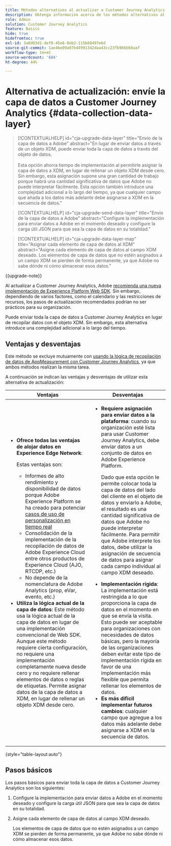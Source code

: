 ```yaml
---
title: Métodos alternativos al actualizar a Customer Journey Analytics
description: Obtenga información acerca de los métodos alternativos al actualizar a Customer Journey Analytics
role: Admin
solution: Customer Journey Analytics
feature: Basics
hide: true
hidefromtoc: true
exl-id: 3a0d03d1-def0-45e6-8eb2-115b88497e6d
source-git-commit: 1ae4be09a07bd4991342daa43cc23fb966b68aaf
workflow-type: tm+mt
source-wordcount: '684'
ht-degree: 44%

---
```


# Alternativa de actualización: envíe la capa de datos a Customer Journey Analytics {#data-collection-data-layer}

<!-- markdownlint-disable MD034 -->

>[!CONTEXTUALHELP]
>id="cja-upgrade-data-layer"
>title="Envío de la capa de datos a Adobe"
>abstract="En lugar de enviar datos a través de un objeto XDM, puede enviar toda la capa de datos a través del objeto de datos.<br><br>Esta opción ahorra tiempo de implementación al permitirle asignar la capa de datos a XDM, en lugar de rellenar un objeto XDM desde cero. Sin embargo, esta asignación supone una gran cantidad de trabajo porque habrá una cantidad significativa de datos que Adobe no puede interpretar fácilmente. Esta opción también introduce una complejidad adicional a lo largo del tiempo, ya que cualquier campo que añada a los datos más adelante debe asignarse a XDM en la secuencia de datos."

<!-- markdownlint-enable MD034 -->

<!-- markdownlint-disable MD034 -->

>[!CONTEXTUALHELP]
>id="cja-upgrade-send-data-layer"
>title="Envío de la capa de datos a Adobe"
>abstract="Configure la implementación para enviar datos a Adobe en el momento deseado y configure la carga útil JSON para que sea la capa de datos en su totalidad."

<!-- markdownlint-enable MD034 -->

<!-- markdownlint-disable MD034 -->

>[!CONTEXTUALHELP]
>id="cja-upgrade-data-layer-map"
>title="Asignar cada elemento de capa de datos al XDM"
>abstract="Asigne cada elemento de capa de datos al campo XDM deseado. Los elementos de capa de datos que no estén asignados a un campo XDM se pierden de forma permanente, ya que Adobe no sabe dónde ni cómo almacenar esos datos."

<!-- markdownlint-enable MD034 -->

{{upgrade-note}}

Al actualizar a Customer Journey Analytics, Adobe [recomienda una nueva implementación de Experience Platform Web SDK](/help/getting-started/cja-upgrade/cja-upgrade-recommendations.md). Sin embargo, dependiendo de varios factores, como el calendario y las restricciones de recursos, los pasos de actualización recomendados podrían no ser prácticos para su organización.

Puede enviar toda la capa de datos a Customer Journey Analytics en lugar de recopilar datos con el objeto XDM. Sin embargo, esta alternativa introduce una complejidad adicional a lo largo del tiempo.

## Ventajas y desventajas

Este método se excluye mutuamente con [usando la lógica de recopilación de datos de AppMeasurement con Customer Journey Analytics](/help/getting-started/cja-upgrade/cja-upgrade-alternative-appmeasurement.md), ya que ambos métodos realizan la misma tarea.

A continuación se indican las ventajas y desventajas de utilizar esta alternativa de actualización:

| Ventajas | Desventajas |
|----------|---------|
| <ul><li>**Ofrece todas las ventajas de alojar datos en Experience Edge Network**: <p>Estas ventajas son:</p><ul><li>Informes de alto rendimiento y disponibilidad de datos porque Adobe Experience Platform se ha creado para potenciar [casos de uso de personalización en tiempo real](https://experienceleague.adobe.com/docs/experience-platform/destinations/ui/activate/configure-personalization-destinations.html?lang=es)</li><li>Consolidación de la implementación de la recopilación de datos de Adobe Experience Cloud entre otros productos de Experience Cloud (AJO, RTCDP, etc.)</li><li>No depende de la nomenclatura de Adobe Analytics (prop, eVar, evento, etc.)</li></ul><li>**Utiliza la lógica actual de la capa de datos**: Este método usa la lógica actual de la capa de datos en lugar de una implementación convencional de Web SDK. Aunque este método requiere cierta configuración, no requiere una implementación completamente nueva desde cero y no requiere rellenar elementos de datos o reglas de etiquetas. Permite asignar datos de la capa de datos a XDM, en lugar de rellenar un objeto XDM desde cero.</li></ul> | <ul><li>**Requiere asignación para enviar datos a la plataforma**: cuando su organización esté lista para usar Customer Journey Analytics, debe enviar datos a un conjunto de datos en Adobe Experience Platform. <p>Dado que esta opción le permite colocar toda la capa de datos del lado del cliente en el objeto de datos y enviarlo a Adobe, el resultado es una cantidad significativa de datos que Adobe no puede interpretar fácilmente. Para permitir que Adobe interprete los datos, debe utilizar la asignación de secuencia de datos para asignar cada campo individual al campo XDM deseado.</p></li><li>**Implementación rígida**: La implementación está restringida a lo que proporciona la capa de datos en el momento en que se envía la visita. Esto puede ser aceptable para organizaciones con necesidades de datos básicas, pero la mayoría de las organizaciones deben evitar este tipo de implementación rígida en favor de una implementación más flexible que permita rellenar los elementos de datos.</li><li>**Es más difícil implementar futuros cambios**: cualquier campo que agregue a los datos más adelante debe asignarse a XDM en la secuencia de datos.</li></ul> |

{style="table-layout:auto"}

## Pasos básicos

Los pasos básicos para enviar toda la capa de datos a Customer Journey Analytics son los siguientes:

1. Configure la implementación para enviar datos a Adobe en el momento deseado y configure la carga útil JSON para que sea la capa de datos en su totalidad.

1. Asigne cada elemento de capa de datos al campo XDM deseado.

   Los elementos de capa de datos que no estén asignados a un campo XDM se pierden de forma permanente, ya que Adobe no sabe dónde ni cómo almacenar esos datos.
